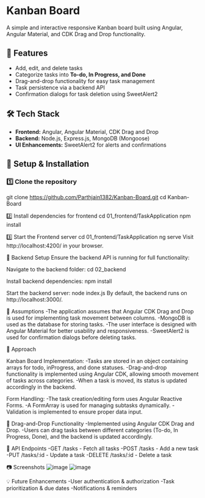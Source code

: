# Kanban Board

A simple and interactive responsive Kanban board built using Angular, Angular Material, and CDK Drag and Drop functionality.

## 🚀 Features
- Add, edit, and delete tasks
- Categorize tasks into **To-do, In Progress, and Done**
- Drag-and-drop functionality for easy task management
- Task persistence via a backend API
- Confirmation dialogs for task deletion using SweetAlert2

## 🛠️ Tech Stack
- **Frontend:** Angular, Angular Material, CDK Drag and Drop
- **Backend:** Node.js, Express.js, MongoDB (Mongoose)
- **UI Enhancements:** SweetAlert2 for alerts and confirmations

## 📌 Setup & Installation

### 1️⃣ Clone the repository
git clone https://github.com/Parthjain1382/Kanban-Board.git
cd Kanban-Board

2️⃣ Install dependencies for frontend
cd 01_frontend/TaskApplication
npm install

3️⃣ Start the Frontend server
cd 01_frontend/TaskApplication
ng serve
Visit http://localhost:4200/ in your browser.

📡 Backend Setup
Ensure the backend API is running for full functionality:

Navigate to the backend folder:
cd 02_backend

Install backend dependencies:
npm install

Start the backend server:
node index.js
By default, the backend runs on http://localhost:3000/.

📌 Assumptions
-The application assumes that Angular CDK Drag and Drop is used for implementing task movement between columns.
-MongoDB is used as the database for storing tasks.
-The user interface is designed with Angular Material for better usability and responsiveness.
-SweetAlert2 is used for confirmation dialogs before deleting tasks.

📌 Approach

Kanban Board Implementation:
-Tasks are stored in an object containing arrays for todo, inProgress, and done statuses.
-Drag-and-drop functionality is implemented using Angular CDK, allowing smooth movement of tasks across categories.
-When a task is moved, its status is updated accordingly in the backend.

Form Handling:
-The task creation/editing form uses Angular Reactive Forms.
-A FormArray is used for managing subtasks dynamically.
-Validation is implemented to ensure proper data input.

📌 Drag-and-Drop Functionality
-Implemented using Angular CDK Drag and Drop.
-Users can drag tasks between different categories (To-do, In Progress, Done), and the backend is updated accordingly.

🎯 API Endpoints
-GET /tasks - Fetch all tasks
-POST /tasks - Add a new task
-PUT /tasks/:id - Update a task
-DELETE /tasks/:id - Delete a task

📷 Screenshots
![image](https://github.com/user-attachments/assets/0d5f8f5b-f5b3-4318-8b46-f1a17533b6dc)
![image](https://github.com/user-attachments/assets/c878d302-79f6-4075-8378-7e57f98332eb)


💡 Future Enhancements
-User authentication & authorization
-Task prioritization & due dates
-Notifications & reminders
